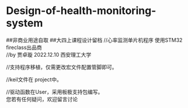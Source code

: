 # Design-of-health-monitoring-system
##非商业用途自取
##大四上课程设计留档
//心率监测单片机程序 使用STM32 fireclass出品商<br>
	//by 贾卓璇 2022.12.10  西安理工大学

//支持程序移植，仅需更改宏文件配置管脚即可。

//keil文件在 project中。

//驱动函数在User，采用板极支持包编写。<br>
您若有任何疑问，欢迎留言讨论
